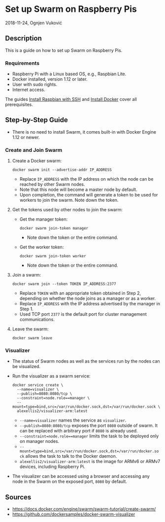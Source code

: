 # Set up Swarm on Raspberry Pis

2018-11-24, Ognjen Vuković

## Description

This is a guide on how to set up Swarm on Raspberry Pis.

### Requirements

* Raspberry Pi with a Linux based OS, e.g., Raspbian Lite.
* Docker installed, version 1.12 or later.
* User with sudo rights.
* Internet access.

The guides [Install Raspbian with SSH](Install%20Raspbian%20with%20SSH.md) and [Install Docker](Install%20Docker.md) cover all prerequisites.

## Step-by-Step Guide

* There is no need to install Swarm, it comes built-in with Docker Engine 1.12 or newer.

### Create and Join Swarm

1. Create a Docker swarm:

    ```shell
    docker swarm init --advertise-addr IP_ADDRESS
    ```
    * Replace `IP_ADDRESS` with the IP address on which the node can be reached by other Swarm nodes.
    * Note that this node will become a master node by default.
    * Upon completion, the command will generate a token to be used for workers to join the swarm. Note down the token.
2. Get the tokens used by other nodes to join the swarm:
    * Get the manager token:

        ```shell
        docker swarm join-token manager
        ```
        * Note down the token or the entire command.
    * Get the worker token:
        
        ```shell
        docker swarm join-token worker
        ```
        * Note down the token or the entire command.
3. Join a swarm:

    ```shell
    docker swarm join --token TOKEN IP_ADDRESS:2377
    ```
    * Replace `TOKEN` with an appropriate token obtained in Step 2, depending on whether the node joins as a manager or as a worker.
    * Replace `IP_ADDRESS` with the IP address advertised by the manager in Step 1.
    * Used TCP port `2377` is the default port for cluster management communications.
4. Leave the swarm:

    ```shell
    docker swarm leave
    ```

### Visualizer

* The status of Swarm nodes as well as the services run by the nodes can be visualized.
* Run the visualizer as a swarm service:

    ```
    docker service create \
      --name=visualizer \
      --publish=8080:8080/tcp \
      --constraint=node.role==manager \
      --mount=type=bind,src=/var/run/docker.sock,dst=/var/run/docker.sock \
      alexellis2/visualizer-arm:latest
    ```
    * `--name=visualizer` names the service as `visualizer`.
    * `--publish=8080:8080/tcp` exposes the port `8080` outside of swarm. It can be replaced with arbitrary port if `8080` is already used.
    * `--constraint=node.role==manager` limits the task to be deployed only on manager nodes.
    * `--mount=type=bind,src=/var/run/docker.sock,dst=/var/run/docker.sock` allows the task to talk to the Docker daemon.
    * `alexellis2/visualizer-arm:latest` is the image for ARMv6 or ARMv7 devices, including Raspberry Pi.
* The visualizer can be accessed using a browser and accessing any node in the Swarm on the exposed port, `8080` by default.

## Sources

* https://docs.docker.com/engine/swarm/swarm-tutorial/create-swarm/
* https://github.com/dockersamples/docker-swarm-visualizer